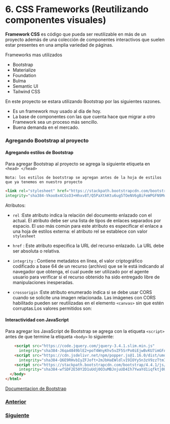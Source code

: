 # 6. CSS Frameworks (Reutilizando componentes visuales)

**Framework CSS** es código que pueda ser reutilizable en más de un proyecto además de una colección de componentes interactivos que suelen estar presentes en una amplia variedad de páginas.

Frameworks mas utilizados

- Bootstrap
- Materialize
- Foundation
- Bulma
- Semantic UI
- Tailwind CSS

En este proyecto se estara utilizando Bootstrap por las siguientes razones.

- Es un framework muy usado al día de hoy.
- La base de componentes con las que cuenta hace que migrar a otro Framework sea un proceso más sencillo.
- Buena demanda en el mercado.

### Agregando Bootstrap al proyecto

#### Agregando estilos de Bootstrap
Para agregar Bootstrap al proyecto se agrega la siguiente etiqueta en `<head> </head>`

`Nota: los estilos de bootstrap se agregan antes de la hoja de estilos que ya tenemos en nuestro proyecto`

```html
<link rel="stylesheet" href="https://stackpath.bootstrapcdn.com/bootstrap/4.4.1/css/bootstrap.min.css"
integrity="sha384-Vkoo8x4CGsO3+Hhxv8T/Q5PaXtkKtu6ug5TOeNV6gBiFeWPGFN9MuhOf23Q9Ifjh" crossorigin="anonymous">
```

Atributos:

- `rel` :Este atributo indica la relación del documento enlazado con el actual. El atributo debe ser una lista de tipos de enlaces separados por espacio. El uso más común para este atributo es especificar el enlace a una hoja de estilos externa: el atributo rel se establece con valor `stylesheet`

- `href` : Este atributo especifica la URL del recurso enlazado. La URL debe ser absoluta o relativa.

- `integrity` : Contiene metadatos en línea, el valor criptográfico codificado a base 64 de un recurso (archivo) que se le está indicando al navegador que obtenga, el cual puede ser utilizado por el agente usuario para verificar si el recurso obtenido ha sido entregado libre de manipulaciones inesperadas.

- `crossorigin` :Este atributo enumerado indica si se debe usar CORS cuando se solicite una imagen relacionada. Las imágenes con CORS habilitado pueden ser reutilizadas en el elemento `<canvas>` sin que estén corruptas.Los valores permitidos son:

#### Interactividad con JavaScript
Para agregar los JavaScript de Bootstrap se agrega con la etiqueta `<script>` antes de que termine la etiqueta `<body>` lo siguiente:


```html
    <script src="https://code.jquery.com/jquery-3.4.1.slim.min.js"
      integrity="sha384-J6qa4849blE2+poT4WnyKhv5vZF5SrPo0iEjwBvKU7imGFAV0wwj1yYfoRSJoZ+n" crossorigin="anonymous"></script>
    <script src="https://cdn.jsdelivr.net/npm/popper.js@1.16.0/dist/umd/popper.min.js"
      integrity="sha384-Q6E9RHvbIyZFJoft+2mJbHaEWldlvI9IOYy5n3zV9zzTtmI3UksdQRVvoxMfooAo" crossorigin="anonymous"></script>
    <script src="https://stackpath.bootstrapcdn.com/bootstrap/4.4.1/js/bootstrap.min.js"
      integrity="sha384-wfSDF2E50Y2D1uUdj0O3uMBJnjuUD4Ih7YwaYd1iqfktj0Uod8GCExl3Og8ifwB6" crossorigin="anonymous"></script>
  </body>
</html>
```



[Documentacion de Bootstrap](https://getbootstrap.com/docs/5.0/getting-started/introduction/)

### [Anterior](../sesion5)
### [Siguiente](../sesion7)
